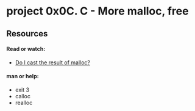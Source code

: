 # project 0x0C. C - More malloc, free </br>

## Resources </br>
#### Read or watch: </br>
- [Do I cast the result of malloc?](https://stackoverflow.com/questions/605845/do-i-cast-the-result-of-malloc)
#### man or help:
- exit 3
- calloc
- realloc
